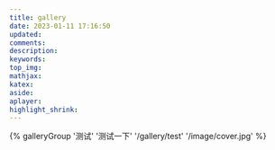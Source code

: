 ```yaml
---
title: gallery
date: 2023-01-11 17:16:50
updated:
comments:
description:
keywords:
top_img:
mathjax:
katex:
aside:
aplayer:
highlight_shrink:
---
```


<div class="gallery-group-main">
{% galleryGroup '测试' '测试一下' '/gallery/test' '/image/cover.jpg' %}
</div>